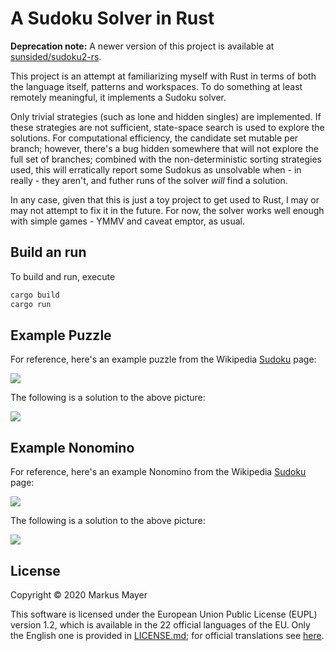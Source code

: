 # A Sudoku Solver in Rust

**Deprecation note:** A newer version of this project is available at [sunsided/sudoku2-rs](https://github.com/sunsided/sudoku2-rs).

This project is an attempt at familiarizing myself with Rust in terms of both the
language itself, patterns and workspaces. To do something at least remotely meaningful,
it implements a Sudoku solver.

Only trivial strategies (such as lone and hidden singles) are implemented. If these strategies are not
sufficient, state-space search is used to explore the solutions. For computational efficiency, the candidate
set mutable per branch; however, there's a bug hidden somewhere that will not explore the full set of
branches; combined with the non-deterministic sorting strategies used, this will erratically
report some Sudokus as unsolvable when - in really - they aren't, and futher runs of the solver
_will_ find a solution.

In any case, given that this is just a toy project to get used to Rust, I may or may not attempt to fix it in the future.
For now, the solver works well enough with simple games - YMMV and caveat emptor, as usual.

## Build an run

To build and run, execute

```bash
cargo build
cargo run
```

## Example Puzzle

For reference, here's an example puzzle from the Wikipedia [Sudoku](https://en.wikipedia.org/wiki/Sudoku) page:

![](.readme/puzzle.png)

The following is a solution to the above picture:

![](.readme/solution.png)

## Example Nonomino

For reference, here's an example Nonomino from the Wikipedia [Sudoku](https://en.wikipedia.org/wiki/Sudoku) page:

![](.readme/nonomino.png)

The following is a solution to the above picture:

![](.readme/nonomino-solution.png)

## License

Copyright © 2020 Markus Mayer

This software is licensed under the European Union Public License (EUPL) version
1.2, which is available in the 22 official languages of the EU. Only the English
one is provided in [LICENSE.md](LICENSE.md); for official translations see [here](https://joinup.ec.europa.eu/collection/eupl/eupl-text-eupl-12).
